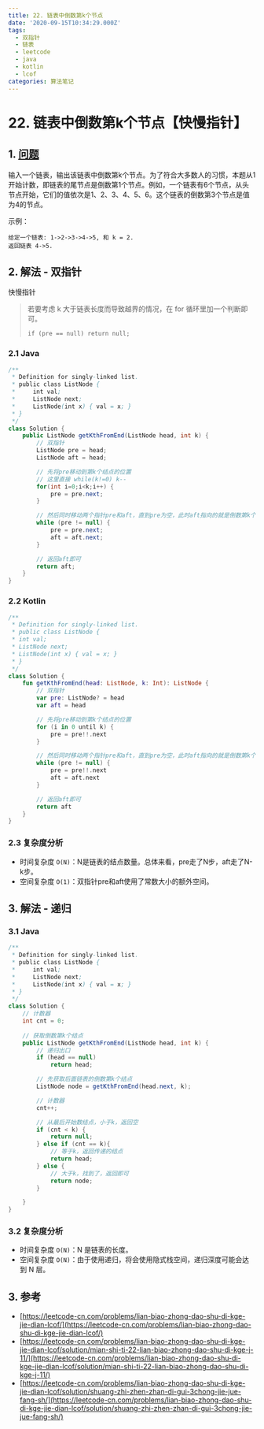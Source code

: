 ```yaml
---
title: 22. 链表中倒数第k个节点
date: '2020-09-15T10:34:29.000Z'
tags:
  - 双指针
  - 链表
  - leetcode
  - java
  - kotlin
  - lcof
categories: 算法笔记
---
```


# 22. 链表中倒数第k个节点【快慢指针】

## 1. [问题](https://leetcode-cn.com/problems/lian-biao-zhong-dao-shu-di-kge-jie-dian-lcof/)

输入一个链表，输出该链表中倒数第k个节点。为了符合大多数人的习惯，本题从1开始计数，即链表的尾节点是倒数第1个节点。例如，一个链表有6个节点，从头节点开始，它们的值依次是1、2、3、4、5、6。这个链表的倒数第3个节点是值为4的节点。

示例：

```text
给定一个链表: 1->2->3->4->5, 和 k = 2.
返回链表 4->5.
```

## 2. 解法 - 双指针

快慢指针

> 若要考虑 k 大于链表长度而导致越界的情况，在 for 循环里加一个判断即可。
>
> `if (pre == null) return null;`

### 2.1 Java

```java
/**
 * Definition for singly-linked list.
 * public class ListNode {
 *     int val;
 *     ListNode next;
 *     ListNode(int x) { val = x; }
 * }
 */
class Solution {
    public ListNode getKthFromEnd(ListNode head, int k) {
        // 双指针
        ListNode pre = head;
        ListNode aft = head;

        // 先将pre移动到第k个结点的位置
        // 这里直接 while(k!=0) k--
        for(int i=0;i<k;i++) {
            pre = pre.next;
        }

        // 然后同时移动两个指针pre和aft，直到pre为空，此时aft指向的就是倒数第k个结点
        while (pre != null) {
            pre = pre.next;
            aft = aft.next;
        }

        // 返回aft即可
        return aft;
    }
}
```

### 2.2 Kotlin

```kotlin
/**
 * Definition for singly-linked list.
 * public class ListNode {
 * int val;
 * ListNode next;
 * ListNode(int x) { val = x; }
 * }
 */
class Solution {
    fun getKthFromEnd(head: ListNode, k: Int): ListNode {
        // 双指针
        var pre: ListNode? = head
        var aft = head

        // 先将pre移动到第k个结点的位置
        for (i in 0 until k) {
            pre = pre!!.next
        }

        // 然后同时移动两个指针pre和aft，直到pre为空，此时aft指向的就是倒数第k个结点
        while (pre != null) {
            pre = pre!!.next
            aft = aft.next
        }

        // 返回aft即可
        return aft
    }
}
```

### 2.3 复杂度分析

* 时间复杂度 `O(N)`：N是链表的结点数量。总体来看，pre走了N步，aft走了N-k步。
* 空间复杂度 `O(1)`：双指针pre和aft使用了常数大小的额外空间。

## 3. 解法 - 递归

### 3.1 Java

```java
/**
 * Definition for singly-linked list.
 * public class ListNode {
 *     int val;
 *     ListNode next;
 *     ListNode(int x) { val = x; }
 * }
 */
class Solution {
    // 计数器
    int cnt = 0;
    
    // 获取倒数第k个结点
    public ListNode getKthFromEnd(ListNode head, int k) {
        // 递归出口
        if (head == null) 
            return head;

        // 先获取后面链表的倒数第k个结点
        ListNode node = getKthFromEnd(head.next, k);

        // 计数器
        cnt++;

        // 从最后开始数结点，小于k，返回空
        if (cnt < k) {
            return null;
        } else if (cnt == k){
            // 等于k，返回传递的结点
            return head;
        } else {
            // 大于k，找到了，返回即可
            return node;
        }

    }
}
```

### 3.2 复杂度分析

* 时间复杂度 `O(N)`：N 是链表的长度。
* 空间复杂度 `O(N)`：由于使用递归，将会使用隐式栈空间，递归深度可能会达到 N 层。

## 3. 参考

* [https://leetcode-cn.com/problems/lian-biao-zhong-dao-shu-di-kge-jie-dian-lcof/](https://leetcode-cn.com/problems/lian-biao-zhong-dao-shu-di-kge-jie-dian-lcof/)
* [https://leetcode-cn.com/problems/lian-biao-zhong-dao-shu-di-kge-jie-dian-lcof/solution/mian-shi-ti-22-lian-biao-zhong-dao-shu-di-kge-j-11/](https://leetcode-cn.com/problems/lian-biao-zhong-dao-shu-di-kge-jie-dian-lcof/solution/mian-shi-ti-22-lian-biao-zhong-dao-shu-di-kge-j-11/)
* [https://leetcode-cn.com/problems/lian-biao-zhong-dao-shu-di-kge-jie-dian-lcof/solution/shuang-zhi-zhen-zhan-di-gui-3chong-jie-jue-fang-sh/](https://leetcode-cn.com/problems/lian-biao-zhong-dao-shu-di-kge-jie-dian-lcof/solution/shuang-zhi-zhen-zhan-di-gui-3chong-jie-jue-fang-sh/)

